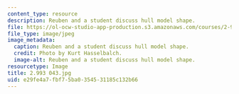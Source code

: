 ```yaml
---
content_type: resource
description: Reuben and a student discuss hull model shape.
file: https://ol-ocw-studio-app-production.s3.amazonaws.com/courses/2-993-special-topics-in-mechanical-engineering-the-art-and-science-of-boat-design-january-iap-2007/e29fe4a7fbf75ba0354531185c132b66_2993043.jpg
file_type: image/jpeg
image_metadata:
  caption: Reuben and a student discuss hull model shape.
  credit: Photo by Kurt Hasselbalch.
  image-alt: Reuben and a student discuss hull model shape.
resourcetype: Image
title: 2.993 043.jpg
uid: e29fe4a7-fbf7-5ba0-3545-31185c132b66
---
```

